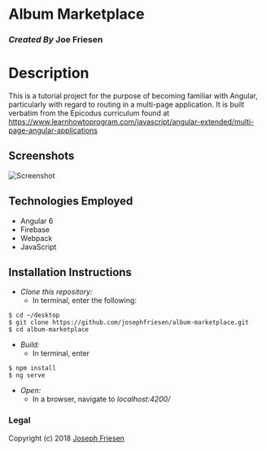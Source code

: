 # Album Marketplace

### _Created By_ **Joe Friesen**

# Description

This is a tutorial project for the purpose of becoming familiar with Angular, particularly with regard to routing in a multi-page application. It is built verbatim from the Epicodus curriculum found at https://www.learnhowtoprogram.com/javascript/angular-extended/multi-page-angular-applications

## Screenshots

![Screenshot](./src/assets/screenshot.png)

## Technologies Employed

* Angular 6
* Firebase
* Webpack
* JavaScript

## Installation Instructions

* *Clone this repository:*
  * In terminal, enter the following:
```
$ cd ~/desktop
$ git clone https://github.com/josephfriesen/album-marketplace.git
$ cd album-marketplace
```
* *Build:*
  * In terminal, enter
```
$ npm install
$ ng serve
```
* *Open:*
  * In a browser, navigate to *localhost:4200/*

### Legal

Copyright (c) 2018 [Joseph Friesen](mailto:friesen.josephc@gmail.com)
